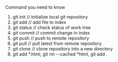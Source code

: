 Command you need to know
1. git init // initialize local git repository
2. git add <file> // add file to index
3. git status // check status of work tree
4. git commit // commit change in index
5. git push // push to remote repository
6. git pull // pull latest from remote repository
7. git clone // clone repository into a new directory
8. git add *.html, git rm --cached *html, git add .
